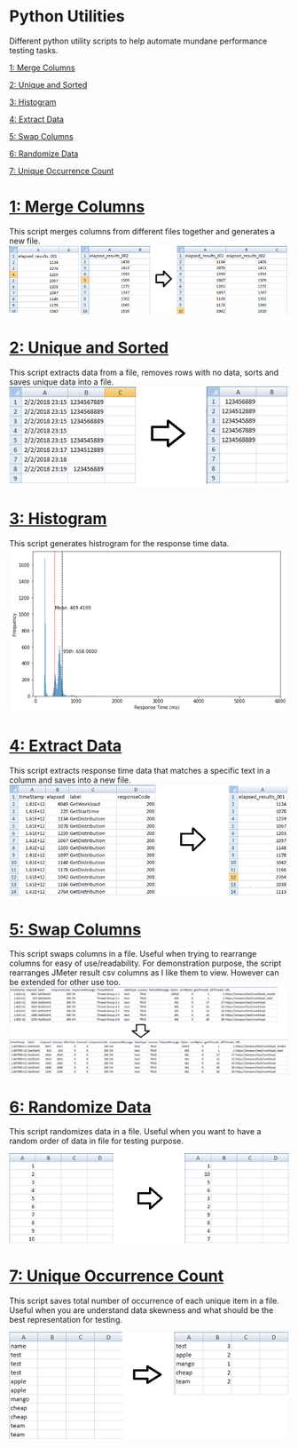 # Python Utilities
Different python utility scripts to help automate mundane performance testing tasks.

[1: Merge Columns](#1-merge-columns)

[2: Unique and Sorted](#2-unique-and-sorted)

[3: Histogram](#3-histogram)

[4: Extract Data](#4-extract-data)

[5: Swap Columns](#5-swap-columns)

[6: Randomize Data](#6-randomize-data)

[7: Unique Occurrence Count](#6-unique-occurrence-count)

# [1: Merge Columns](#1-merge-columns)
This script merges columns from different files together and generates a new file.
![MergeColumns](https://github.com/hseera/python-utilities/blob/main/images/merged-files.png)

# [2: Unique and Sorted](#2-unique-and-sorted)
This script extracts data from a file, removes rows with no data, sorts and saves unique data into a file.
![Unique](https://github.com/hseera/python-utilities/blob/main/images/unique-sorted.png)

# [3: Histogram](#3-histogram)
This script generates histrogram for the response time data.
![Histogram](https://github.com/hseera/python-utilities/blob/main/images/histogram.png)

# [4: Extract Data](#4-extract-data)
This script extracts response time data that matches a specific text in a column and saves into a new file.
![Data](https://github.com/hseera/python-utilities/blob/main/images/extract-data.png)

# [5: Swap Columns](#5-swap-columns)
This script swaps columns in a file. Useful when trying to rearrange columns for easy of use/readability. 
For demonstration purpose, the script rearranges JMeter result csv columns as I like them to view. However can be extended for other use too.
![Data](https://github.com/hseera/python-utilities/blob/main/images/swap-columns.png)

# [6: Randomize Data](#6-randomize-data)
This script randomizes data in a file. Useful when you want to have a random order of data in file for testing purpose.

![Data](https://github.com/hseera/python-utilities/blob/main/images/randomize-data.png)

# [7: Unique Occurrence Count](#6-unique-occurrence-count)
This script saves total number of occurrence of each unique item in a file. Useful when you are understand data skewness and what should be the best representation for testing.

![Data](https://github.com/hseera/python-utilities/blob/main/images/unique-occurrence-count.png)
 